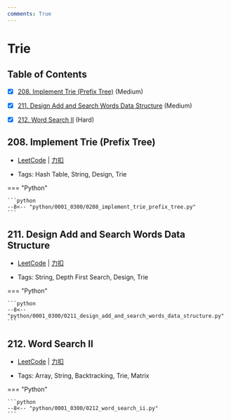 ```yaml
---
comments: True
---
```


# Trie

## Table of Contents

- [x] [208. Implement Trie (Prefix Tree)](#208-implement-trie-prefix-tree) (Medium)
- [x] [211. Design Add and Search Words Data Structure](#211-design-add-and-search-words-data-structure) (Medium)
- [x] [212. Word Search II](#212-word-search-ii) (Hard)


## 208. Implement Trie (Prefix Tree)

-    [LeetCode](https://leetcode.com/problems/implement-trie-prefix-tree/) | [力扣](https://leetcode.cn/problems/implement-trie-prefix-tree/)

-   Tags: Hash Table, String, Design, Trie

=== "Python"

    ```python
    --8<-- "python/0001_0300/0208_implement_trie_prefix_tree.py"
    ```



## 211. Design Add and Search Words Data Structure

-    [LeetCode](https://leetcode.com/problems/design-add-and-search-words-data-structure/) | [力扣](https://leetcode.cn/problems/design-add-and-search-words-data-structure/)

-   Tags: String, Depth First Search, Design, Trie

=== "Python"

    ```python
    --8<-- "python/0001_0300/0211_design_add_and_search_words_data_structure.py"
    ```



## 212. Word Search II

-    [LeetCode](https://leetcode.com/problems/word-search-ii/) | [力扣](https://leetcode.cn/problems/word-search-ii/)

-   Tags: Array, String, Backtracking, Trie, Matrix

=== "Python"

    ```python
    --8<-- "python/0001_0300/0212_word_search_ii.py"
    ```



